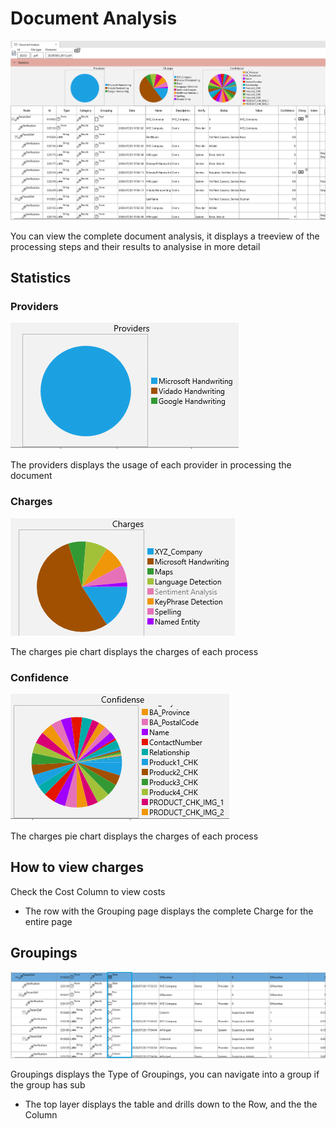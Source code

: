 # Document Analysis

![Document analytics](../../assets/Verification-Document-Analysis.png)

You can view the complete document analysis, it displays a treeview of the processing steps and their results to analysise in more detail

## Statistics

### Providers

![Providers](../../assets/Providers.png)

The providers displays the usage of each provider in processing the document

### Charges

![Providers](../../assets/Charges.png)

The charges pie chart displays the charges of each process

### Confidence

![Providers](../../assets/Confidence.png)

The charges pie chart displays the charges of each process

## How to view charges

Check the Cost Column to view costs

* The row with the Grouping page displays the complete Charge for the entire page

## Groupings

![Providers](../../assets/Groupings.png)

Groupings displays the Type of Groupings, you can navigate into a group if the group has sub

* The top layer displays the table and drills down to the Row, and the the Column

